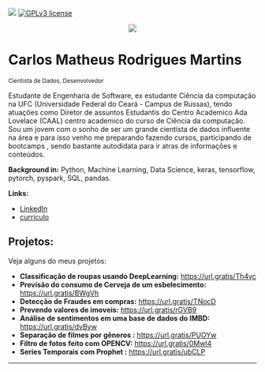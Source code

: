 [![](https://img.shields.io/badge/python-3.7+-blue.svg)](https://www.python.org/downloads/release/python-365/) [![GPLv3 license](https://img.shields.io/badge/License-GPLv3-blue.svg)](http://perso.crans.org/besson/LICENSE.html)

<p align="center">
  <img src="banner.png" >
</p>

# Carlos Matheus Rodrigues Martins
<sub>Cientista de Dados, Desenvolvedor</sub>

Estudante de Engenharia de Software, ex estudante Ciência da computação na UFC (Universidade Federal do Ceará - Campus de Russas), tendo atuações como Diretor de assuntos Estudantis do Centro Academico Ada Lovelace (CAAL) centro academico do curso de Ciência da computação. Sou um jovem com o sonho de ser um grande cientista de dados influente na área e para isso venho me preparando fazendo cursos, participando de bootcamps , sendo bastante autodidata para ir atras de informações e conteúdos.

**Background in:** Python, Machine Learning, Data Science, keras, tensorflow, pytorch, pyspark, SQL, pandas.

**Links:**
* [LinkedIn](https://www.linkedin.com/in/carlos-matheus-dev)
* [currículo](https://github.com/DuplamenteH/Portfolio/blob/master/Currículo%20Carlos%20Matheus.pdf)


## Projetos:
Veja alguns do meus projetos:

* **Classificação de roupas usando DeepLearning:** https://url.gratis/Th4yc
* **Previsão do consumo de Cerveja de um esbelecimento:** https://url.gratis/BWgVh
* **Detecção de Fraudes em compras:** https://url.gratis/TNocD
* **Prevendo valores de imoveis:** https://url.gratis/rGVB9
* **Análise de sentimentos em uma base de dados do IMBD:** https://url.gratis/dvByw
* **Separação de filmes por gêneros :** https://url.gratis/PUOYw
* **Filtro de fotos feito com OPENCV:** https://url.gratis/0Mwl4
* **Series Temporais com Prophet :** https://url.gratis/ubCLP
---




